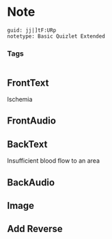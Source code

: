 # Note
```
guid: jj|]tF:URp
notetype: Basic Quizlet Extended
```

### Tags
```
```

## FrontText
Ischemia

## FrontAudio


## BackText
Insufficient blood flow to an area

## BackAudio


## Image


## Add Reverse


